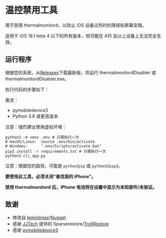 # 温控禁用工具
用于禁用 thermalmonitord，以防止 iOS 设备过热时的降频和屏幕变暗。

适用于 iOS 18.1 beta 4 以下的所有版本，但可能在 A15 及以上设备上无法完全生效。

## 运行程序
根据您的系统，从[Releases](https://github.com/rponeawa/thermalmonitordDisabler/releases/latest)下载最新版，并运行 thermalmonitordDisabler 或 thermalmonitordDisabler.exe。

执行代码的步骤如下：

需求：
- pymobiledevice3
- Python 3.8 或更高版本

注意：强烈建议使用虚拟环境：
```
python3 -m venv .env # 只需执行一次
# macOS/Linux:  source .env/bin/activate
# Windows:      ".env/Scripts/activate.bat"
pip3 install -r requirements.txt # 只需执行一次
python3 cli_app.py
```
注意：根据您的路径，可能是 `python`/`pip` 或 `python3`/`pip3`。

**要使用此工具，必须关闭“查找我的 iPhone”。**

**禁用 thermalmonitord 后，iPhone 电池将在设置中显示为未知部件/未验证。**

## 致谢
- 修改自 [leminlimez](https://github.com/leminlimez)/[Nugget](https://github.com/leminlimez/Nugget)
- 感谢 [JJTech](https://github.com/JJTech0130) 提供的 Sparserestore/[TrollRestore](https://github.com/JJTech0130/TrollRestore)
- 感谢 [pymobiledevice3](https://github.com/doronz88/pymobiledevice3)
